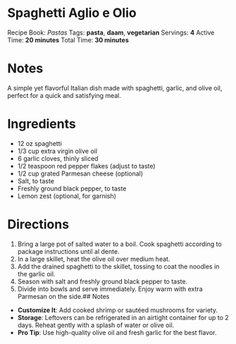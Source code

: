 # Spaghetti Aglio e Olio

Recipe Book: *Pastas*
Tags: **pasta**, **daam**, **vegetarian**
Servings: **4**
Active Time: **20 minutes**
Total Time: **30 minutes**

# Notes
A simple yet flavorful Italian dish made with spaghetti, garlic, and olive oil, perfect for a quick and satisfying meal.

# Ingredients
- 12 oz spaghetti
- 1/3 cup extra virgin olive oil
- 6 garlic cloves, thinly sliced
- 1/2 teaspoon red pepper flakes (adjust to taste)
- 1/2 cup grated Parmesan cheese (optional)
- Salt, to taste
- Freshly ground black pepper, to taste
- Lemon zest (optional, for garnish)

# Directions
1. Bring a large pot of salted water to a boil. Cook spaghetti according to package instructions until al dente.
2. In a large skillet, heat the olive oil over medium heat.
3. Add the drained spaghetti to the skillet, tossing to coat the noodles in the garlic oil.
4. Season with salt and freshly ground black pepper to taste.
5. Divide into bowls and serve immediately. Enjoy warm with extra Parmesan on the side.## Notes
- **Customize It**: Add cooked shrimp or sautéed mushrooms for variety.
- **Storage**: Leftovers can be refrigerated in an airtight container for up to 2 days. Reheat gently with a splash of water or olive oil.
- **Pro Tip**: Use high-quality olive oil and fresh garlic for the best flavor.


